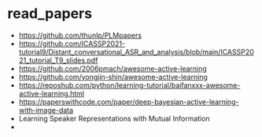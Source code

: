 # read_papers

- https://github.com/thunlp/PLMpapers
- https://github.com/ICASSP2021-tutorial9/Distant_conversational_ASR_and_analysis/blob/main/ICASSP2021_tutorial_T9_slides.pdf
- https://github.com/2006pmach/awesome-active-learning
- https://github.com/yongjin-shin/awesome-active-learning
- https://reposhub.com/python/learning-tutorial/baifanxxx-awesome-active-learning.html
- https://paperswithcode.com/paper/deep-bayesian-active-learning-with-image-data
- Learning Speaker Representations with Mutual Information
- 
